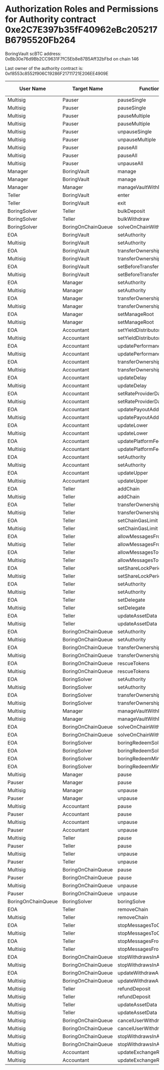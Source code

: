 # Authorization Roles and Permissions for Authority contract 0xe2C7E397b35fF40962eBc205217B6795520Fb264

BoringVault scBTC address: 0xBb30e76d9Bb2CC9631F7fC5Eb8e87B5Aff32bFbd on chain 146

Last owner of the authority contract is: 0xf8553c8552f906C19286F21711721E206EE4909E

| User Name | Target Name | Function Names | Function Signatures | User Address | Target Address |
|-----------|-------------|----------------|-------------------|--------------|----------------|
| Multisig | Pauser | pauseSingle | 0x6fa02012 | 0xE89CeE9837e6Fce3b1Ebd8E1C779b76fd6E20136 | 0x1047426B4927d1569FE0B99259Bd204165792e65 |
| Multisig | Pauser | pauseSingle | 0x6fa02012 | 0xB26AEb430b5Bf6Be55763b42095E82DB9a1838B8 | 0x1047426B4927d1569FE0B99259Bd204165792e65 |
| Multisig | Pauser | pauseMultiple | 0x1414a737 | 0xE89CeE9837e6Fce3b1Ebd8E1C779b76fd6E20136 | 0x1047426B4927d1569FE0B99259Bd204165792e65 |
| Multisig | Pauser | pauseMultiple | 0x1414a737 | 0xB26AEb430b5Bf6Be55763b42095E82DB9a1838B8 | 0x1047426B4927d1569FE0B99259Bd204165792e65 |
| Multisig | Pauser | unpauseSingle | 0x4ed1a7ed | 0x948dd9351D3721489Fe7A4530C55849cF0b4735D | 0x1047426B4927d1569FE0B99259Bd204165792e65 |
| Multisig | Pauser | unpauseMultiple | 0x2a578b95 | 0x948dd9351D3721489Fe7A4530C55849cF0b4735D | 0x1047426B4927d1569FE0B99259Bd204165792e65 |
| Multisig | Pauser | pauseAll | 0x595c6a67 | 0xE89CeE9837e6Fce3b1Ebd8E1C779b76fd6E20136 | 0x1047426B4927d1569FE0B99259Bd204165792e65 |
| Multisig | Pauser | pauseAll | 0x595c6a67 | 0xB26AEb430b5Bf6Be55763b42095E82DB9a1838B8 | 0x1047426B4927d1569FE0B99259Bd204165792e65 |
| Multisig | Pauser | unpauseAll | 0x8a2ddd03 | 0x948dd9351D3721489Fe7A4530C55849cF0b4735D | 0x1047426B4927d1569FE0B99259Bd204165792e65 |
| Manager | BoringVault | manage | 0x224d8703 | 0x5dA93667DCc58b71726aFC595f116A6F166F9aeD | 0xBb30e76d9Bb2CC9631F7fC5Eb8e87B5Aff32bFbd |
| Manager | BoringVault | manage | 0xf6e715d0 | 0x5dA93667DCc58b71726aFC595f116A6F166F9aeD | 0xBb30e76d9Bb2CC9631F7fC5Eb8e87B5Aff32bFbd |
| Manager | Manager | manageVaultWithMerkleVerification | 0x244b0f6a | 0x5dA93667DCc58b71726aFC595f116A6F166F9aeD | 0x5dA93667DCc58b71726aFC595f116A6F166F9aeD |
| Teller | BoringVault | enter | 0x39d6ba32 | 0xAce7DEFe3b94554f0704d8d00F69F273A0cFf079 | 0xBb30e76d9Bb2CC9631F7fC5Eb8e87B5Aff32bFbd |
| Teller | BoringVault | exit | 0x18457e61 | 0xAce7DEFe3b94554f0704d8d00F69F273A0cFf079 | 0xBb30e76d9Bb2CC9631F7fC5Eb8e87B5Aff32bFbd |
| BoringSolver | Teller | bulkDeposit | 0x9d574420 | 0x921bBB663A0164c9867e494B8E0331B84213a984 | 0xAce7DEFe3b94554f0704d8d00F69F273A0cFf079 |
| BoringSolver | Teller | bulkWithdraw | 0x3e64ce99 | 0x921bBB663A0164c9867e494B8E0331B84213a984 | 0xAce7DEFe3b94554f0704d8d00F69F273A0cFf079 |
| BoringSolver | BoringOnChainQueue | solveOnChainWithdraws | 0x412638dc | 0x921bBB663A0164c9867e494B8E0331B84213a984 | 0x488000E6a0CfC32DCB3f37115e759aF50F55b48B |
| EOA | BoringVault | setAuthority | 0x7a9e5e4b | 0xf8553c8552f906C19286F21711721E206EE4909E | 0xBb30e76d9Bb2CC9631F7fC5Eb8e87B5Aff32bFbd |
| Multisig | BoringVault | setAuthority | 0x7a9e5e4b | 0x948dd9351D3721489Fe7A4530C55849cF0b4735D | 0xBb30e76d9Bb2CC9631F7fC5Eb8e87B5Aff32bFbd |
| EOA | BoringVault | transferOwnership | 0xf2fde38b | 0xf8553c8552f906C19286F21711721E206EE4909E | 0xBb30e76d9Bb2CC9631F7fC5Eb8e87B5Aff32bFbd |
| Multisig | BoringVault | transferOwnership | 0xf2fde38b | 0x948dd9351D3721489Fe7A4530C55849cF0b4735D | 0xBb30e76d9Bb2CC9631F7fC5Eb8e87B5Aff32bFbd |
| EOA | BoringVault | setBeforeTransferHook | 0x8929565f | 0xf8553c8552f906C19286F21711721E206EE4909E | 0xBb30e76d9Bb2CC9631F7fC5Eb8e87B5Aff32bFbd |
| Multisig | BoringVault | setBeforeTransferHook | 0x8929565f | 0x948dd9351D3721489Fe7A4530C55849cF0b4735D | 0xBb30e76d9Bb2CC9631F7fC5Eb8e87B5Aff32bFbd |
| EOA | Manager | setAuthority | 0x7a9e5e4b | 0xf8553c8552f906C19286F21711721E206EE4909E | 0x5dA93667DCc58b71726aFC595f116A6F166F9aeD |
| Multisig | Manager | setAuthority | 0x7a9e5e4b | 0x948dd9351D3721489Fe7A4530C55849cF0b4735D | 0x5dA93667DCc58b71726aFC595f116A6F166F9aeD |
| EOA | Manager | transferOwnership | 0xf2fde38b | 0xf8553c8552f906C19286F21711721E206EE4909E | 0x5dA93667DCc58b71726aFC595f116A6F166F9aeD |
| Multisig | Manager | transferOwnership | 0xf2fde38b | 0x948dd9351D3721489Fe7A4530C55849cF0b4735D | 0x5dA93667DCc58b71726aFC595f116A6F166F9aeD |
| EOA | Manager | setManageRoot | 0x21801a99 | 0xf8553c8552f906C19286F21711721E206EE4909E | 0x5dA93667DCc58b71726aFC595f116A6F166F9aeD |
| Multisig | Manager | setManageRoot | 0x21801a99 | 0x948dd9351D3721489Fe7A4530C55849cF0b4735D | 0x5dA93667DCc58b71726aFC595f116A6F166F9aeD |
| EOA | Accountant | setYieldDistributor | 0x3038a60d | 0xf8553c8552f906C19286F21711721E206EE4909E | 0xC1a2C650D2DcC8EAb3D8942477De71be52318Acb |
| Multisig | Accountant | setYieldDistributor | 0x3038a60d | 0x948dd9351D3721489Fe7A4530C55849cF0b4735D | 0xC1a2C650D2DcC8EAb3D8942477De71be52318Acb |
| EOA | Accountant | updatePerformanceFee | 0x709ac1c3 | 0xf8553c8552f906C19286F21711721E206EE4909E | 0xC1a2C650D2DcC8EAb3D8942477De71be52318Acb |
| Multisig | Accountant | updatePerformanceFee | 0x709ac1c3 | 0x948dd9351D3721489Fe7A4530C55849cF0b4735D | 0xC1a2C650D2DcC8EAb3D8942477De71be52318Acb |
| EOA | Accountant | transferOwnership | 0xf2fde38b | 0xf8553c8552f906C19286F21711721E206EE4909E | 0xC1a2C650D2DcC8EAb3D8942477De71be52318Acb |
| Multisig | Accountant | transferOwnership | 0xf2fde38b | 0x948dd9351D3721489Fe7A4530C55849cF0b4735D | 0xC1a2C650D2DcC8EAb3D8942477De71be52318Acb |
| EOA | Accountant | updateDelay | 0x6a054dc9 | 0xf8553c8552f906C19286F21711721E206EE4909E | 0xC1a2C650D2DcC8EAb3D8942477De71be52318Acb |
| Multisig | Accountant | updateDelay | 0x6a054dc9 | 0x948dd9351D3721489Fe7A4530C55849cF0b4735D | 0xC1a2C650D2DcC8EAb3D8942477De71be52318Acb |
| EOA | Accountant | setRateProviderData | 0x4d8be07e | 0xf8553c8552f906C19286F21711721E206EE4909E | 0xC1a2C650D2DcC8EAb3D8942477De71be52318Acb |
| Multisig | Accountant | setRateProviderData | 0x4d8be07e | 0x948dd9351D3721489Fe7A4530C55849cF0b4735D | 0xC1a2C650D2DcC8EAb3D8942477De71be52318Acb |
| EOA | Accountant | updatePayoutAddress | 0x56200819 | 0xf8553c8552f906C19286F21711721E206EE4909E | 0xC1a2C650D2DcC8EAb3D8942477De71be52318Acb |
| Multisig | Accountant | updatePayoutAddress | 0x56200819 | 0x948dd9351D3721489Fe7A4530C55849cF0b4735D | 0xC1a2C650D2DcC8EAb3D8942477De71be52318Acb |
| EOA | Accountant | updateLower | 0x207ec0e7 | 0xf8553c8552f906C19286F21711721E206EE4909E | 0xC1a2C650D2DcC8EAb3D8942477De71be52318Acb |
| Multisig | Accountant | updateLower | 0x207ec0e7 | 0x948dd9351D3721489Fe7A4530C55849cF0b4735D | 0xC1a2C650D2DcC8EAb3D8942477De71be52318Acb |
| EOA | Accountant | updatePlatformFee | 0xafb06952 | 0xf8553c8552f906C19286F21711721E206EE4909E | 0xC1a2C650D2DcC8EAb3D8942477De71be52318Acb |
| Multisig | Accountant | updatePlatformFee | 0xafb06952 | 0x948dd9351D3721489Fe7A4530C55849cF0b4735D | 0xC1a2C650D2DcC8EAb3D8942477De71be52318Acb |
| EOA | Accountant | setAuthority | 0x7a9e5e4b | 0xf8553c8552f906C19286F21711721E206EE4909E | 0xC1a2C650D2DcC8EAb3D8942477De71be52318Acb |
| Multisig | Accountant | setAuthority | 0x7a9e5e4b | 0x948dd9351D3721489Fe7A4530C55849cF0b4735D | 0xC1a2C650D2DcC8EAb3D8942477De71be52318Acb |
| EOA | Accountant | updateUpper | 0x634da58f | 0xf8553c8552f906C19286F21711721E206EE4909E | 0xC1a2C650D2DcC8EAb3D8942477De71be52318Acb |
| Multisig | Accountant | updateUpper | 0x634da58f | 0x948dd9351D3721489Fe7A4530C55849cF0b4735D | 0xC1a2C650D2DcC8EAb3D8942477De71be52318Acb |
| EOA | Teller | addChain | 0x34dafd6b | 0xf8553c8552f906C19286F21711721E206EE4909E | 0xAce7DEFe3b94554f0704d8d00F69F273A0cFf079 |
| Multisig | Teller | addChain | 0x34dafd6b | 0x948dd9351D3721489Fe7A4530C55849cF0b4735D | 0xAce7DEFe3b94554f0704d8d00F69F273A0cFf079 |
| EOA | Teller | transferOwnership | 0xf2fde38b | 0xf8553c8552f906C19286F21711721E206EE4909E | 0xAce7DEFe3b94554f0704d8d00F69F273A0cFf079 |
| Multisig | Teller | transferOwnership | 0xf2fde38b | 0x948dd9351D3721489Fe7A4530C55849cF0b4735D | 0xAce7DEFe3b94554f0704d8d00F69F273A0cFf079 |
| EOA | Teller | setChainGasLimit | 0x1568fc58 | 0xf8553c8552f906C19286F21711721E206EE4909E | 0xAce7DEFe3b94554f0704d8d00F69F273A0cFf079 |
| Multisig | Teller | setChainGasLimit | 0x1568fc58 | 0x948dd9351D3721489Fe7A4530C55849cF0b4735D | 0xAce7DEFe3b94554f0704d8d00F69F273A0cFf079 |
| EOA | Teller | allowMessagesFromChain | 0x202eac57 | 0xf8553c8552f906C19286F21711721E206EE4909E | 0xAce7DEFe3b94554f0704d8d00F69F273A0cFf079 |
| Multisig | Teller | allowMessagesFromChain | 0x202eac57 | 0x948dd9351D3721489Fe7A4530C55849cF0b4735D | 0xAce7DEFe3b94554f0704d8d00F69F273A0cFf079 |
| EOA | Teller | allowMessagesToChain | 0xb5ba6182 | 0xf8553c8552f906C19286F21711721E206EE4909E | 0xAce7DEFe3b94554f0704d8d00F69F273A0cFf079 |
| Multisig | Teller | allowMessagesToChain | 0xb5ba6182 | 0x948dd9351D3721489Fe7A4530C55849cF0b4735D | 0xAce7DEFe3b94554f0704d8d00F69F273A0cFf079 |
| EOA | Teller | setShareLockPeriod | 0x12056e2d | 0xf8553c8552f906C19286F21711721E206EE4909E | 0xAce7DEFe3b94554f0704d8d00F69F273A0cFf079 |
| Multisig | Teller | setShareLockPeriod | 0x12056e2d | 0x948dd9351D3721489Fe7A4530C55849cF0b4735D | 0xAce7DEFe3b94554f0704d8d00F69F273A0cFf079 |
| EOA | Teller | setAuthority | 0x7a9e5e4b | 0xf8553c8552f906C19286F21711721E206EE4909E | 0xAce7DEFe3b94554f0704d8d00F69F273A0cFf079 |
| Multisig | Teller | setAuthority | 0x7a9e5e4b | 0x948dd9351D3721489Fe7A4530C55849cF0b4735D | 0xAce7DEFe3b94554f0704d8d00F69F273A0cFf079 |
| EOA | Teller | setDelegate | 0xca5eb5e1 | 0xf8553c8552f906C19286F21711721E206EE4909E | 0xAce7DEFe3b94554f0704d8d00F69F273A0cFf079 |
| Multisig | Teller | setDelegate | 0xca5eb5e1 | 0x948dd9351D3721489Fe7A4530C55849cF0b4735D | 0xAce7DEFe3b94554f0704d8d00F69F273A0cFf079 |
| EOA | Teller | updateAssetData | 0x8dfd8ba1 | 0xf8553c8552f906C19286F21711721E206EE4909E | 0xAce7DEFe3b94554f0704d8d00F69F273A0cFf079 |
| Multisig | Teller | updateAssetData | 0x8dfd8ba1 | 0x948dd9351D3721489Fe7A4530C55849cF0b4735D | 0xAce7DEFe3b94554f0704d8d00F69F273A0cFf079 |
| EOA | BoringOnChainQueue | setAuthority | 0x7a9e5e4b | 0xf8553c8552f906C19286F21711721E206EE4909E | 0x488000E6a0CfC32DCB3f37115e759aF50F55b48B |
| Multisig | BoringOnChainQueue | setAuthority | 0x7a9e5e4b | 0x948dd9351D3721489Fe7A4530C55849cF0b4735D | 0x488000E6a0CfC32DCB3f37115e759aF50F55b48B |
| EOA | BoringOnChainQueue | transferOwnership | 0xf2fde38b | 0xf8553c8552f906C19286F21711721E206EE4909E | 0x488000E6a0CfC32DCB3f37115e759aF50F55b48B |
| Multisig | BoringOnChainQueue | transferOwnership | 0xf2fde38b | 0x948dd9351D3721489Fe7A4530C55849cF0b4735D | 0x488000E6a0CfC32DCB3f37115e759aF50F55b48B |
| EOA | BoringOnChainQueue | rescueTokens | 0x0bf6cab7 | 0xf8553c8552f906C19286F21711721E206EE4909E | 0x488000E6a0CfC32DCB3f37115e759aF50F55b48B |
| Multisig | BoringOnChainQueue | rescueTokens | 0x0bf6cab7 | 0x948dd9351D3721489Fe7A4530C55849cF0b4735D | 0x488000E6a0CfC32DCB3f37115e759aF50F55b48B |
| EOA | BoringSolver | setAuthority | 0x7a9e5e4b | 0xf8553c8552f906C19286F21711721E206EE4909E | 0x921bBB663A0164c9867e494B8E0331B84213a984 |
| Multisig | BoringSolver | setAuthority | 0x7a9e5e4b | 0x948dd9351D3721489Fe7A4530C55849cF0b4735D | 0x921bBB663A0164c9867e494B8E0331B84213a984 |
| EOA | BoringSolver | transferOwnership | 0xf2fde38b | 0xf8553c8552f906C19286F21711721E206EE4909E | 0x921bBB663A0164c9867e494B8E0331B84213a984 |
| Multisig | BoringSolver | transferOwnership | 0xf2fde38b | 0x948dd9351D3721489Fe7A4530C55849cF0b4735D | 0x921bBB663A0164c9867e494B8E0331B84213a984 |
| Multisig | Manager | manageVaultWithMerkleVerification | 0x244b0f6a | 0xE89CeE9837e6Fce3b1Ebd8E1C779b76fd6E20136 | 0x5dA93667DCc58b71726aFC595f116A6F166F9aeD |
| Multisig | Manager | manageVaultWithMerkleVerification | 0x244b0f6a | 0xB26AEb430b5Bf6Be55763b42095E82DB9a1838B8 | 0x5dA93667DCc58b71726aFC595f116A6F166F9aeD |
| EOA | BoringOnChainQueue | solveOnChainWithdraws | 0x412638dc | 0xD23086C4e450cAAF55704EbC03875A04B4716CA2 | 0x488000E6a0CfC32DCB3f37115e759aF50F55b48B |
| EOA | BoringOnChainQueue | solveOnChainWithdraws | 0x412638dc | 0xf8553c8552f906C19286F21711721E206EE4909E | 0x488000E6a0CfC32DCB3f37115e759aF50F55b48B |
| EOA | BoringSolver | boringRedeemSolve | 0xb7532db2 | 0xD23086C4e450cAAF55704EbC03875A04B4716CA2 | 0x921bBB663A0164c9867e494B8E0331B84213a984 |
| EOA | BoringSolver | boringRedeemSolve | 0xb7532db2 | 0xf8553c8552f906C19286F21711721E206EE4909E | 0x921bBB663A0164c9867e494B8E0331B84213a984 |
| EOA | BoringSolver | boringRedeemMintSolve | 0xff011b62 | 0xD23086C4e450cAAF55704EbC03875A04B4716CA2 | 0x921bBB663A0164c9867e494B8E0331B84213a984 |
| EOA | BoringSolver | boringRedeemMintSolve | 0xff011b62 | 0xf8553c8552f906C19286F21711721E206EE4909E | 0x921bBB663A0164c9867e494B8E0331B84213a984 |
| Multisig | Manager | pause | 0x8456cb59 | 0x948dd9351D3721489Fe7A4530C55849cF0b4735D | 0x5dA93667DCc58b71726aFC595f116A6F166F9aeD |
| Pauser | Manager | pause | 0x8456cb59 | 0x1047426B4927d1569FE0B99259Bd204165792e65 | 0x5dA93667DCc58b71726aFC595f116A6F166F9aeD |
| Multisig | Manager | unpause | 0x3f4ba83a | 0x948dd9351D3721489Fe7A4530C55849cF0b4735D | 0x5dA93667DCc58b71726aFC595f116A6F166F9aeD |
| Pauser | Manager | unpause | 0x3f4ba83a | 0x1047426B4927d1569FE0B99259Bd204165792e65 | 0x5dA93667DCc58b71726aFC595f116A6F166F9aeD |
| Multisig | Accountant | pause | 0x8456cb59 | 0x948dd9351D3721489Fe7A4530C55849cF0b4735D | 0xC1a2C650D2DcC8EAb3D8942477De71be52318Acb |
| Pauser | Accountant | pause | 0x8456cb59 | 0x1047426B4927d1569FE0B99259Bd204165792e65 | 0xC1a2C650D2DcC8EAb3D8942477De71be52318Acb |
| Multisig | Accountant | unpause | 0x3f4ba83a | 0x948dd9351D3721489Fe7A4530C55849cF0b4735D | 0xC1a2C650D2DcC8EAb3D8942477De71be52318Acb |
| Pauser | Accountant | unpause | 0x3f4ba83a | 0x1047426B4927d1569FE0B99259Bd204165792e65 | 0xC1a2C650D2DcC8EAb3D8942477De71be52318Acb |
| Multisig | Teller | pause | 0x8456cb59 | 0x948dd9351D3721489Fe7A4530C55849cF0b4735D | 0xAce7DEFe3b94554f0704d8d00F69F273A0cFf079 |
| Pauser | Teller | pause | 0x8456cb59 | 0x1047426B4927d1569FE0B99259Bd204165792e65 | 0xAce7DEFe3b94554f0704d8d00F69F273A0cFf079 |
| Multisig | Teller | unpause | 0x3f4ba83a | 0x948dd9351D3721489Fe7A4530C55849cF0b4735D | 0xAce7DEFe3b94554f0704d8d00F69F273A0cFf079 |
| Pauser | Teller | unpause | 0x3f4ba83a | 0x1047426B4927d1569FE0B99259Bd204165792e65 | 0xAce7DEFe3b94554f0704d8d00F69F273A0cFf079 |
| Multisig | BoringOnChainQueue | pause | 0x8456cb59 | 0x948dd9351D3721489Fe7A4530C55849cF0b4735D | 0x488000E6a0CfC32DCB3f37115e759aF50F55b48B |
| Pauser | BoringOnChainQueue | pause | 0x8456cb59 | 0x1047426B4927d1569FE0B99259Bd204165792e65 | 0x488000E6a0CfC32DCB3f37115e759aF50F55b48B |
| Multisig | BoringOnChainQueue | unpause | 0x3f4ba83a | 0x948dd9351D3721489Fe7A4530C55849cF0b4735D | 0x488000E6a0CfC32DCB3f37115e759aF50F55b48B |
| Pauser | BoringOnChainQueue | unpause | 0x3f4ba83a | 0x1047426B4927d1569FE0B99259Bd204165792e65 | 0x488000E6a0CfC32DCB3f37115e759aF50F55b48B |
| BoringOnChainQueue | BoringSolver | boringSolve | 0x67aa0416 | 0x488000E6a0CfC32DCB3f37115e759aF50F55b48B | 0x921bBB663A0164c9867e494B8E0331B84213a984 |
| EOA | Teller | removeChain | 0x55a2d64d | 0xf8553c8552f906C19286F21711721E206EE4909E | 0xAce7DEFe3b94554f0704d8d00F69F273A0cFf079 |
| Multisig | Teller | removeChain | 0x55a2d64d | 0x948dd9351D3721489Fe7A4530C55849cF0b4735D | 0xAce7DEFe3b94554f0704d8d00F69F273A0cFf079 |
| EOA | Teller | stopMessagesToChain | 0x45ad6063 | 0xf8553c8552f906C19286F21711721E206EE4909E | 0xAce7DEFe3b94554f0704d8d00F69F273A0cFf079 |
| Multisig | Teller | stopMessagesToChain | 0x45ad6063 | 0x948dd9351D3721489Fe7A4530C55849cF0b4735D | 0xAce7DEFe3b94554f0704d8d00F69F273A0cFf079 |
| EOA | Teller | stopMessagesFromChain | 0xd555f368 | 0xf8553c8552f906C19286F21711721E206EE4909E | 0xAce7DEFe3b94554f0704d8d00F69F273A0cFf079 |
| Multisig | Teller | stopMessagesFromChain | 0xd555f368 | 0x948dd9351D3721489Fe7A4530C55849cF0b4735D | 0xAce7DEFe3b94554f0704d8d00F69F273A0cFf079 |
| EOA | BoringOnChainQueue | stopWithdrawsInAsset | 0x74732728 | 0xf8553c8552f906C19286F21711721E206EE4909E | 0x488000E6a0CfC32DCB3f37115e759aF50F55b48B |
| Multisig | BoringOnChainQueue | stopWithdrawsInAsset | 0x74732728 | 0x948dd9351D3721489Fe7A4530C55849cF0b4735D | 0x488000E6a0CfC32DCB3f37115e759aF50F55b48B |
| EOA | BoringOnChainQueue | updateWithdrawAsset | 0xeed4b3f8 | 0xf8553c8552f906C19286F21711721E206EE4909E | 0x488000E6a0CfC32DCB3f37115e759aF50F55b48B |
| Multisig | BoringOnChainQueue | updateWithdrawAsset | 0xeed4b3f8 | 0x948dd9351D3721489Fe7A4530C55849cF0b4735D | 0x488000E6a0CfC32DCB3f37115e759aF50F55b48B |
| Multisig | Teller | refundDeposit | 0x46b563f4 | 0xE89CeE9837e6Fce3b1Ebd8E1C779b76fd6E20136 | 0xAce7DEFe3b94554f0704d8d00F69F273A0cFf079 |
| Multisig | Teller | refundDeposit | 0x46b563f4 | 0xB26AEb430b5Bf6Be55763b42095E82DB9a1838B8 | 0xAce7DEFe3b94554f0704d8d00F69F273A0cFf079 |
| Multisig | Teller | updateAssetData | 0x8dfd8ba1 | 0xE89CeE9837e6Fce3b1Ebd8E1C779b76fd6E20136 | 0xAce7DEFe3b94554f0704d8d00F69F273A0cFf079 |
| Multisig | Teller | updateAssetData | 0x8dfd8ba1 | 0xB26AEb430b5Bf6Be55763b42095E82DB9a1838B8 | 0xAce7DEFe3b94554f0704d8d00F69F273A0cFf079 |
| Multisig | BoringOnChainQueue | cancelUserWithdraws | 0x9fff7e2a | 0xE89CeE9837e6Fce3b1Ebd8E1C779b76fd6E20136 | 0x488000E6a0CfC32DCB3f37115e759aF50F55b48B |
| Multisig | BoringOnChainQueue | cancelUserWithdraws | 0x9fff7e2a | 0xB26AEb430b5Bf6Be55763b42095E82DB9a1838B8 | 0x488000E6a0CfC32DCB3f37115e759aF50F55b48B |
| Multisig | BoringOnChainQueue | stopWithdrawsInAsset | 0x74732728 | 0xE89CeE9837e6Fce3b1Ebd8E1C779b76fd6E20136 | 0x488000E6a0CfC32DCB3f37115e759aF50F55b48B |
| Multisig | BoringOnChainQueue | stopWithdrawsInAsset | 0x74732728 | 0xB26AEb430b5Bf6Be55763b42095E82DB9a1838B8 | 0x488000E6a0CfC32DCB3f37115e759aF50F55b48B |
| Multisig | Accountant | updateExchangeRate | 0x3458113d | 0xE89CeE9837e6Fce3b1Ebd8E1C779b76fd6E20136 | 0xC1a2C650D2DcC8EAb3D8942477De71be52318Acb |
| Multisig | Accountant | updateExchangeRate | 0x3458113d | 0xB26AEb430b5Bf6Be55763b42095E82DB9a1838B8 | 0xC1a2C650D2DcC8EAb3D8942477De71be52318Acb |
